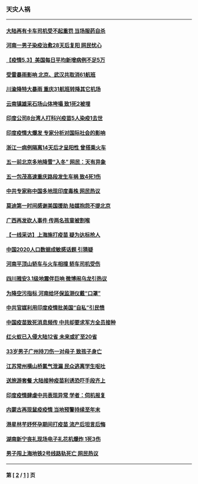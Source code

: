 ### 天灾人祸
---
#### [大陆再有卡车司机受不起重罚 当场服药自杀](../../pages/ncid280/n12922000.md) 
#### [河南一男子染疫治愈28天后复阳 网民忧心](../../pages/ncid280/n12921530.md) 
#### [【疫情5.3】美国每日平均新增病例不足5万](../../pages/ncid280/n12920831.md) 
#### [受雷暴雨影响 北京、武汉共取消61航班](../../pages/ncid280/n12920828.md) 
#### [川渝降特大暴雨 重庆31航班转降其它机场](../../pages/ncid280/n12920331.md) 
#### [云南镇雄采石场山体垮塌 致1死2被埋](../../pages/ncid280/n12920303.md) 
#### [印度公司8台湾人打科兴疫苗5人染疫1去世](../../pages/ncid280/n12919962.md) 
#### [印度疫情大爆发 专家分析对国际社会的影响](../../pages/ncid280/n12919737.md) 
#### [浙江一病例隔离14天后才呈阳性 曾搭乘火车](../../pages/ncid280/n12919112.md) 
#### [五一前北京多地降雪“入冬” 网民：天有异象](../../pages/ncid280/n12917755.md) 
#### [五一包茂高速重庆路段发生车祸 致4死1伤](../../pages/ncid280/n12917951.md) 
#### [中共专家称中国多地现印度毒株 网民热议](../../pages/ncid280/n12917342.md) 
#### [莫迪第一时间感谢美国援助 陆媒抱怨不提北京](../../pages/ncid280/n12917187.md) 
#### [广西再发砍人事件 传两名孩童被割喉](../../pages/ncid280/n12916661.md) 
#### [【一线采访】上海施打疫苗 疑为达标抢人](../../pages/ncid280/n12915520.md) 
#### [中国2020人口数据成敏感话题 引猜疑](../../pages/ncid280/n12914212.md) 
#### [河南平顶山轿车与火车相撞 轿车司机受伤](../../pages/ncid280/n12912948.md) 
#### [四川雅安3.1级地震伴巨响 微博闹乌龙引热议](../../pages/ncid280/n12912690.md) 
#### [为降空污指标 河南给环保监测仪戴“口罩”](../../pages/ncid280/n12912028.md) 
#### [中共官媒利用印度疫情批美国“自私”引民愤](../../pages/ncid280/n12911701.md) 
#### [中国疫苗致死消息频传 中共却要求军方全员接种](../../pages/ncid280/n12911768.md) 
#### [红火蚁已入侵大陆12省 未来或扩至20省](../../pages/ncid280/n12910666.md) 
#### [33岁男子广州持刀伤一对母子 致孩子身亡](../../pages/ncid280/n12910383.md) 
#### [江苏常州横山桥氯气泄漏 民众逃离学生呕吐](../../pages/ncid280/n12910032.md) 
#### [送旅游套餐 大陆接种疫苗利诱恐吓手段齐上](../../pages/ncid280/n12909328.md) 
#### [印度疫情肆虐中共表现异常 学者：伺机报复](../../pages/ncid280/n12909711.md) 
#### [内蒙古再现鼠疫疫情 当地预警持续至年末](../../pages/ncid280/n12909218.md) 
#### [港星林芊妤怀孕期间打疫苗 流产后坦言后悔](../../pages/ncid280/n12906690.md) 
#### [湖南新宁丧礼现场电子礼花机爆炸 1死3伤](../../pages/ncid280/n12906017.md) 
#### [男子闯上海地铁2号线路轨死亡 网民热议](../../pages/ncid280/n12905739.md) 

---
#### 第 [ [2](./2.md) / [1](./1.md) ] 页
